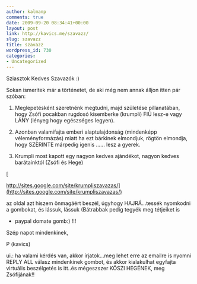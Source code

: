 ```yaml
---
author: kalmanp
comments: true
date: 2009-09-20 08:34:41+00:00
layout: post
link: http://kavics.me/szavazz/
slug: szavazz
title: szavazz
wordpress_id: 730
categories:
- Uncategorized
---
```



Sziasztok Kedves Szavazók :)  

  

Sokan ismeritek már a történetet, de aki még nem annak álljon itten pár szóban:  

1. Meglepetésként szeretnénk megtudni, majd születése pillanatában,
hogy Zsófi pocakban rugdosó kisemberke (krumpli) FIÚ lesz-e vagy LÁNY
(lényeg hogy egészséges legyen).  

2. Azonban valamifajta emberi alaptulajdonság (mindenképp
véleményformázás) miatt ha ezt bárkinek elmondjuk, rögtön elmondja,
hogy SZERINTE márpedig igenis ...... lesz a gyerek.    

3. Krumpli most kapott egy nagyon kedves ajándékot, nagyon kedves barátainktól (Zsófi és Hege)  

[  

http://sites.google.com/site/krumpliszavazas/](http://sites.google.com/site/krumpliszavazas/)  

  

az oldal azt hiszem önmagáért beszél, úgyhogy HAJRÁ...tessék nyomkodni
a gombokat, és lássuk, lássuk (Bátrabbak pedig tegyék meg tétjeiket is
- paypal domate gomb:) !!!  

  

Szép napot mindenkinek,   

P (kavics)  

  

ui.: ha valami kérdés van, akkor írjatok...meg lehet erre az emailre is
nyomni REPLY ALL válasz mindenkinek gombot, és akkor kialakulhat
egyfajta virtuális beszélgetés is itt..és mégeszszer KÖSZI HEGÉNEK, meg
Zsófijának!!

